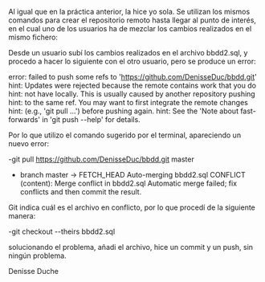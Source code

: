 Al igual que en la práctica anterior, la hice yo sola. Se utilizan los mismos comandos para crear el repositorio remoto hasta llegar al punto de interés, en el cual uno de los usuarios ha de mezclar los cambios realizados en el mismo fichero:

Desde un usuario subí los cambios realizados en el archivo bbdd2.sql, y procedo a hacer lo siguiente con el otro usuario, pero se produce un error:

error: failed to push some refs to 'https://github.com/DenisseDuc/bbdd.git'
hint: Updates were rejected because the remote contains work that you do
hint: not have locally. This is usually caused by another repository pushing
hint: to the same ref. You may want to first integrate the remote changes
hint: (e.g., 'git pull ...') before pushing again.
hint: See the 'Note about fast-forwards' in 'git push --help' for details.

Por lo que utilizo el comando sugerido por el terminal, apareciendo un nuevo error:

-git pull https://github.com/DenisseDuc/bbdd.git master


 * branch            master     -> FETCH_HEAD
Auto-merging bbdd2.sql
CONFLICT (content): Merge conflict in bbdd2.sql
Automatic merge failed; fix conflicts and then commit the result.

Git indica cuál es el archivo en conflicto, por lo que procedí de la siguiente manera:

-git checkout --theirs bbdd2.sql

solucionando el problema, añadi el archivo, hice un commit y un push, sin ningún problema.



Denisse Duche
